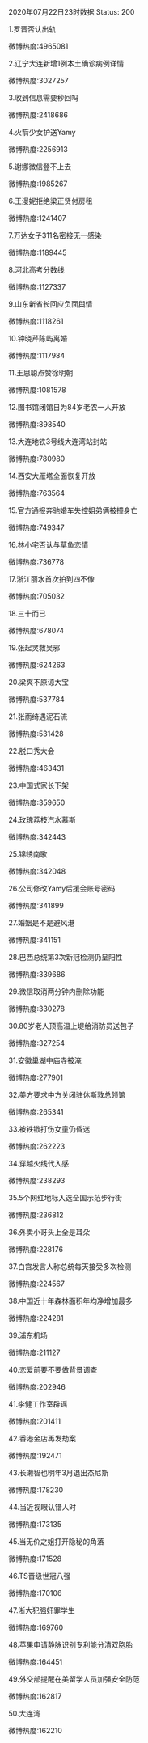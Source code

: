 2020年07月22日23时数据
Status: 200

1.罗晋否认出轨

微博热度:4965081

2.辽宁大连新增1例本土确诊病例详情

微博热度:3027257

3.收到信息需要秒回吗

微博热度:2418686

4.火箭少女护送Yamy

微博热度:2256913

5.谢娜微信登不上去

微博热度:1985267

6.王漫妮拒绝梁正贤付房租

微博热度:1241407

7.万达女子311名密接无一感染

微博热度:1189445

8.河北高考分数线

微博热度:1127337

9.山东新省长回应负面舆情

微博热度:1118261

10.钟晓芹陈屿离婚

微博热度:1117984

11.王思聪点赞徐明朝

微博热度:1081578

12.图书馆闭馆日为84岁老农一人开放

微博热度:898540

13.大连地铁3号线大连湾站封站

微博热度:780980

14.西安大雁塔全面恢复开放

微博热度:763564

15.官方通报奔驰婚车失控姐弟俩被撞身亡

微博热度:749347

16.林小宅否认与草鱼恋情

微博热度:736778

17.浙江丽水首次拍到四不像

微博热度:705032

18.三十而已

微博热度:678074

19.张起灵救吴邪

微博热度:624263

20.梁爽不原谅大宝

微博热度:537784

21.张雨绮遇泥石流

微博热度:531428

22.脱口秀大会

微博热度:463431

23.中国式家长下架

微博热度:359650

24.玫瑰荔枝汽水慕斯

微博热度:342443

25.锦绣南歌

微博热度:342048

26.公司修改Yamy后援会账号密码

微博热度:341899

27.婚姻是不是避风港

微博热度:341151

28.巴西总统第3次新冠检测仍呈阳性

微博热度:339686

29.微信取消两分钟内删除功能

微博热度:330278

30.80岁老人顶高温上堤给消防员送包子

微博热度:327254

31.安徽巢湖中庙寺被淹

微博热度:277901

32.美方要求中方关闭驻休斯敦总领馆

微博热度:265341

33.被铁锨打伤女童仍昏迷

微博热度:262223

34.穿越火线代入感

微博热度:238293

35.5个网红地标入选全国示范步行街

微博热度:236812

36.外卖小哥头上全是耳朵

微博热度:228176

37.白宫发言人称总统每天接受多次检测

微博热度:224567

38.中国近十年森林面积年均净增加最多

微博热度:224281

39.浦东机场

微博热度:211127

40.恋爱前要不要做背景调查

微博热度:202946

41.李健工作室辟谣

微博热度:201411

42.香港金店再发劫案

微博热度:192471

43.长濑智也明年3月退出杰尼斯

微博热度:178230

44.当近视眼认错人时

微博热度:173135

45.当无价之姐打开隐秘的角落

微博热度:171528

46.TS晋级世冠八强

微博热度:170106

47.浙大犯强奸罪学生

微博热度:169760

48.苹果申请静脉识别专利能分清双胞胎

微博热度:164451

49.外交部提醒在美留学人员加强安全防范

微博热度:162817

50.大连湾

微博热度:162210

